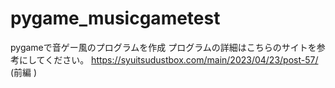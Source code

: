 # pygame_musicgametest
pygameで音ゲー風のプログラムを作成
プログラムの詳細はこちらのサイトを参考にしてください。
https://syuitsudustbox.com/main/2023/04/23/post-57/ (前編 )
